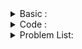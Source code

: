 <details> 
  <summary> Basic  :  </summary>
  
  Link : http://www.shafaetsplanet.com/?p=763
  
  </details> 


<details> 
  <summary> Code :  </summary>
  
```

ll par[100] , cnt[100];

ll findpar( ll i ){
    if ( par[i] == i ) return i ;
    par[i] = findpar(par[i]);
    return par[i] ;
}

void union_node( ll x , ll y ){
    ll par_x =findpar(x);
    ll par_y =findpar(y);
    if(par_x != par_y){
        if( cnt[par_x] < cnt[par_y] ) swap( par_x , par_y ) ;                          
        par[par_y] = par_x ;
        if( cnt[par_x] == cnt[par_y] ) cnt[par_x]+=1;                       
    }
}

int main() {

    ll n , m ;
    cin >> n >> m ;

    fr(i,1,n+1) {
        par[i] = i ;
        cnt[i] = 0 ;
    }

    fr(i,0,m){
        ll x , y ;
        cin >> x >> y ;
        union_node(x,y);
    }

    fr(i,1,n+1) cout <<par[i] <<" " ;

return 0 ;
}


  
```
  
  
  </details> 



<details> 
  <summary> Problem List: </summary> 
  
  list :
  
  
  1 ) https://codeforces.com/contest/1263/problem/D
  
  2 ) https://codeforces.com/problemset/problem/1559/D1
  
  
  </details> 
